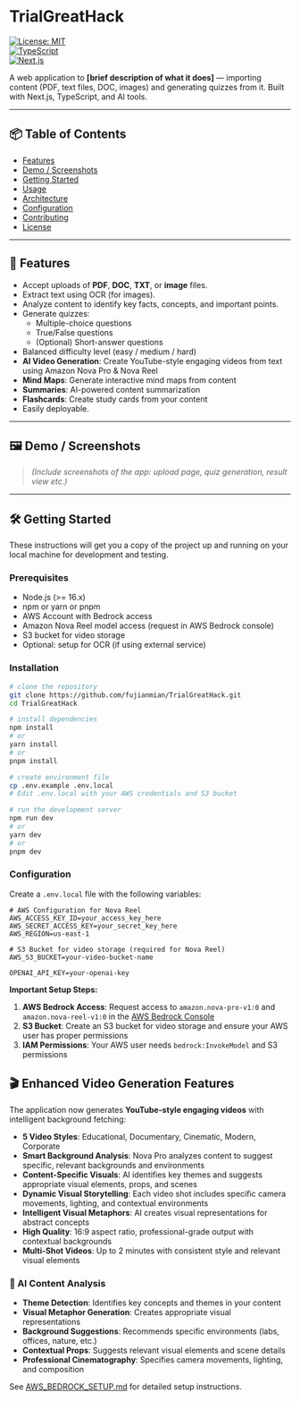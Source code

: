 # TrialGreatHack

[![License: MIT](https://img.shields.io/badge/License-MIT-blue.svg)](LICENSE)  
[![TypeScript](https://img.shields.io/badge/lang-TypeScript-yellow)](https://www.typescriptlang.org/)  
[![Next.js](https://img.shields.io/badge/framework-Next.js-000000)](https://nextjs.org/)

A web application to **[brief description of what it does]** — importing content (PDF, text files, DOC, images) and generating quizzes from it. Built with Next.js, TypeScript, and AI tools.

---

## 📦 Table of Contents

- [Features](#-features)  
- [Demo / Screenshots](#-demo--screenshots)  
- [Getting Started](#-getting-started)  
- [Usage](#-usage)  
- [Architecture](#-architecture)  
- [Configuration](#-configuration)  
- [Contributing](#-contributing)  
- [License](#-license)

---

## 🚀 Features

- Accept uploads of **PDF**, **DOC**, **TXT**, or **image** files.  
- Extract text using OCR (for images).  
- Analyze content to identify key facts, concepts, and important points.  
- Generate quizzes:  
  - Multiple-choice questions  
  - True/False questions  
  - (Optional) Short-answer questions  
- Balanced difficulty level (easy / medium / hard)  
- **AI Video Generation**: Create YouTube-style engaging videos from text using Amazon Nova Pro & Nova Reel
- **Mind Maps**: Generate interactive mind maps from content
- **Summaries**: AI-powered content summarization
- **Flashcards**: Create study cards from your content
- Easily deployable.  

---

## 🖼️ Demo / Screenshots

> *(Include screenshots of the app: upload page, quiz generation, result view etc.)*

---

## 🛠 Getting Started

These instructions will get you a copy of the project up and running on your local machine for development and testing.

### Prerequisites

- Node.js (>= 16.x)  
- npm or yarn or pnpm  
- AWS Account with Bedrock access
- Amazon Nova Reel model access (request in AWS Bedrock console)
- S3 bucket for video storage
- Optional: setup for OCR (if using external service)  

### Installation

```bash
# clone the repository
git clone https://github.com/fujianmian/TrialGreatHack.git
cd TrialGreatHack

# install dependencies
npm install
# or
yarn install
# or
pnpm install

# create environment file
cp .env.example .env.local
# Edit .env.local with your AWS credentials and S3 bucket

# run the development server
npm run dev
# or
yarn dev
# or
pnpm dev
```

### Configuration

Create a `.env.local` file with the following variables:

```env
# AWS Configuration for Nova Reel
AWS_ACCESS_KEY_ID=your_access_key_here
AWS_SECRET_ACCESS_KEY=your_secret_key_here
AWS_REGION=us-east-1

# S3 Bucket for video storage (required for Nova Reel)
AWS_S3_BUCKET=your-video-bucket-name

OPENAI_API_KEY=your-openai-key
```

**Important Setup Steps:**

1. **AWS Bedrock Access**: Request access to `amazon.nova-pro-v1:0` and `amazon.nova-reel-v1:0` in the [AWS Bedrock Console](https://console.aws.amazon.com/bedrock/)
2. **S3 Bucket**: Create an S3 bucket for video storage and ensure your AWS user has proper permissions
3. **IAM Permissions**: Your AWS user needs `bedrock:InvokeModel` and S3 permissions

## 🎬 Enhanced Video Generation Features

The application now generates **YouTube-style engaging videos** with intelligent background fetching:

- **5 Video Styles**: Educational, Documentary, Cinematic, Modern, Corporate
- **Smart Background Analysis**: Nova Pro analyzes content to suggest specific, relevant backgrounds and environments
- **Content-Specific Visuals**: AI identifies key themes and suggests appropriate visual elements, props, and scenes
- **Dynamic Visual Storytelling**: Each video shot includes specific camera movements, lighting, and contextual environments
- **Intelligent Visual Metaphors**: AI creates visual representations for abstract concepts
- **High Quality**: 16:9 aspect ratio, professional-grade output with contextual backgrounds
- **Multi-Shot Videos**: Up to 2 minutes with consistent style and relevant visual elements

### 🧠 AI Content Analysis
- **Theme Detection**: Identifies key concepts and themes in your content
- **Visual Metaphor Generation**: Creates appropriate visual representations
- **Background Suggestions**: Recommends specific environments (labs, offices, nature, etc.)
- **Contextual Props**: Suggests relevant visual elements and scene details
- **Professional Cinematography**: Specifies camera movements, lighting, and composition

See [AWS_BEDROCK_SETUP.md](./AWS_BEDROCK_SETUP.md) for detailed setup instructions.
